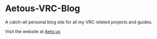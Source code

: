 # Aetous-VRC-Blog
A catch-all personal blog site for all my VRC related projects and guides.

Visit the website at [Aeto.us](https://aeto.us)

